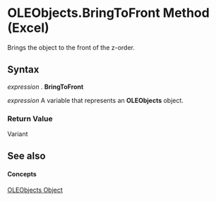 
# OLEObjects.BringToFront Method (Excel)

Brings the object to the front of the z-order.


## Syntax

 _expression_ . **BringToFront**

 _expression_ A variable that represents an **OLEObjects** object.


### Return Value

Variant


## See also


#### Concepts


[OLEObjects Object](e3fcf4bd-7c96-ecb3-dc04-551f7f7348f9.md)
